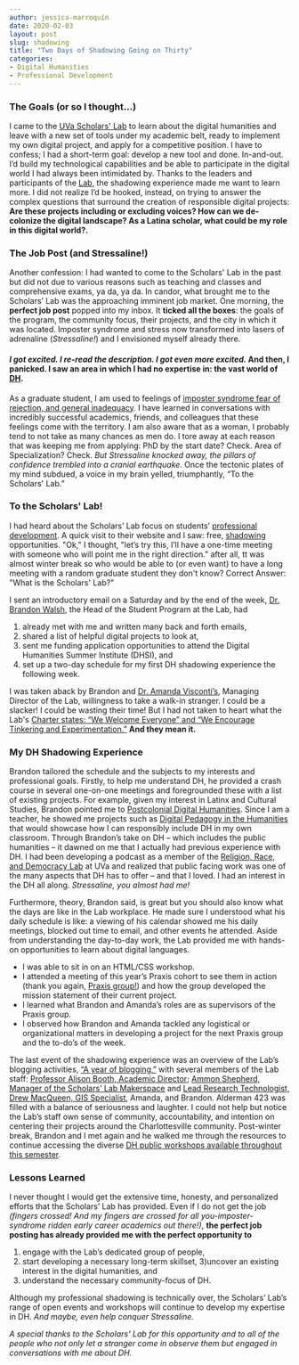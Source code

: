 ```yaml
---
author: jessica-marroquín
date: 2020-02-03
layout: post
slug: shadowing
title: "Two Days of Shadowing Going on Thirty"
categories:
- Digital Humanities
- Professional Development
---
```

### The Goals (or so I thought...)
I came to the [UVa Scholars' Lab](https://scholarslab.lib.virginia.edu/ "Scholars' Lab") to learn about the digital humanities and leave with a new set of tools under my academic belt, ready to implement my own digital project, and apply for a competitive position. I have to confess; I had a short-term goal: develop a new tool and done. In-and-out. I’d build my technological capabilities and be able to participate in the digital world I had always been intimidated by. Thanks to the leaders and participants of the [Lab](https://scholarslab.lib.virginia.edu/"Lab"), the shadowing experience made me want to learn more. I did not realize I’d be hooked, instead, on trying to answer the complex questions that surround the creation of responsible digital projects: **Are these projects including or excluding voices? How can we de-colonize the digital landscape? As a Latina scholar, what could be my role in this digital world?.**

### The Job Post (and Stressaline!)

Another confession: I had wanted to come to the Scholars' Lab in the past but did not due to various reasons such as teaching and classes and comprehensive exams, ya da, ya da. In candor, what brought me to the Scholars’ Lab was the approaching imminent job market. One morning, the **perfect job post** popped into my inbox. It **ticked all the boxes**: the goals of the program, the community focus, their projects, and the city in which it was located. Imposter syndrome and stress now transformed into lasers of adrenaline (*Stressaline!*) and I envisioned myself already there. 
#### *I got excited. I re-read the description. I got even more excited.* And then, I panicked. I saw an area in which I had no expertise in: the vast world of [DH](https://whatisdigitalhumanities.com/).

As a graduate student, I am used to feelings of [imposter syndrome fear of rejection, and general inadequacy](https://www.chronicle.com/article/How-to-Overcome-Impostor/244700). I have learned in conversations with incredibly successful academics, friends, and colleagues that these feelings come with the territory. I am also aware that as a woman, I probably tend to not take as many chances as men do. I tore away at each reason that was keeping me from applying: PhD by the start date? Check. Area of Specialization? Check. *But Stressaline knocked away, the pillars of confidence trembled into a cranial earthquake.* Once the tectonic plates of my mind subdued, a voice in my brain yelled, triumphantly, “To the Scholars' Lab.” 

### To the Scholars' Lab!
I had heard about the Scholars’ Lab focus on students’ [professional development](https://scholarslab.lib.virginia.edu/professional-development/). A quick visit to their website and I saw: free, [shadowing](https://scholarslab.lib.virginia.edu/) opportunities. "Ok," I thought, "let’s try this, I’ll have a one-time meeting with someone who will point me in the right direction." after all, tt was almost winter break so who would be able to (or even want) to have a long meeting with a random graduate student they don't know? Correct Answer: "What is the Scholars' Lab?"

I sent an introductory email on a Saturday and by the end of the week, [Dr. Brandon Walsh](https://scholarslab.lib.virginia.edu/people/brandon-walsh/), the Head of the Student Program at the Lab, had 

1) already met with me and written many back and forth emails, 
2) shared a list of helpful digital projects to look at, 
3) sent me funding application opportunities to attend the Digital Humanities Summer Institute (DHSI), and 
4) set up a two-day schedule for my first DH shadowing experience the following week. 

I was taken aback by Brandon and [Dr. Amanda Visconti’s](https://scholarslab.lib.virginia.edu/people/amanda-visconti/), Managing Director of the Lab, willingness to take a walk-in stranger. I could be a slacker! I could be wasting their time! But I had not taken to heart what the Lab's [Charter states: “We Welcome Everyone” and “We Encourage Tinkering and Experimentation.”](https://scholarslab.lib.virginia.edu/charter/) **And they mean it.**

### My DH Shadowing Experience

Brandon tailored the schedule and the subjects to my interests and professional goals. Firstly, to help me understand DH, he provided a crash course in several one-on-one meetings and foregrounded these with a list of existing projects. For example, given my interest in Latinx and Cultural Studies, Brandon pointed me to [Postcolonial Digital Humanities](https://dhpoco.org/). Since I am a teacher, he showed me projects such as [Digital Pedagogy in the Humanities](https://digitalpedagogy.mla.hcommons.org/) that would showcase how I can responsibly include DH in my own classroom. Through Brandon’s take on DH – which includes the public humanities – it dawned on me that I actually had previous experience with DH. I had been developing a podcast as a member of the [Religion, Race, and Democracy Lab](https://religionlab.virginia.edu/) at UVa and realized that public facing work was one of the many aspects that DH has to offer – and that I loved. I had an interest in the DH all along. *Stressaline, you almost had me!*

Furthermore, theory, Brandon said, is great but you should also know what the days are like in the Lab workplace. He made sure I understood what his daily schedule is like: a viewing of his calendar showed me his daily meetings, blocked out time to email, and other events he attended. Aside from understanding the day-to-day work, the Lab provided me with hands-on opportunities to learn about digital languages. 
+ I was able to sit in on an HTML/CSS workshop. 
+ I attended a meeting of this year’s Praxis cohort to see them in action (thank you again, [Praxis group!](https://scholarslab.lib.virginia.edu/people/)) and how the group developed the mission statement of their current project. 
+ I learned what Brandon and Amanda’s roles are as supervisors of the Praxis group. 
+ I observed how Brandon and Amanda tackled any logistical or organizational matters in developing a project for the next Praxis group and the to-do’s of the week. 

The last event of the shadowing experience was an overview of the Lab’s blogging activities, [“A year of blogging,”](https://scholarslab.lib.virginia.edu/blog/year-of-book-blogging-digital-humanities-pedagogy-in-kind/) with several members of the Lab staff: [Professor Alison Booth, Academic Director](https://scholarslab.lib.virginia.edu/people/alison-booth/); [Ammon Shepherd, Manager of the Scholars’ Lab Makerspace](https://scholarslab.lib.virginia.edu/people/ammon-shepherd/) and [Lead Research Technologist, Drew MacQueen, GIS Specialist](https://scholarslab.lib.virginia.edu/people/drew-macqueen/), Amanda, and Brandon. Alderman 423 was filled with a balance of seriousness and laughter. I could not help but notice the Lab’s staff own sense of community, accountability, and intention on centering their projects around the Charlottesville community. Post-winter break, Brandon and I met again and he walked me through the resources to continue accessing the diverse [DH public workshops available throughout this semester](https://dh.virginia.edu/events/calendar). 

### Lessons Learned
I never thought I would get the extensive time, honesty, and personalized efforts that the Scholars’ Lab has provided. Even if I do not get the job *(fingers crossed! And my fingers are crossed for all you-imposter-syndrome ridden early career academics out there!)*, **the perfect job posting has already provided me with the perfect opportunity to** 
1) engage with the Lab’s dedicated group of people, 
2) start developing a necessary long-term skillset, 
3)uncover an existing interest in the digital humanities, and 
4) understand the necessary community-focus of DH.

Although my professional shadowing is technically over, the Scholars’ Lab’s range of open events and workshops will continue to develop my expertise in DH. *And maybe, even help conquer Stressaline.*

*A special thanks to the Scholars' Lab for this opportunity and to all of the people who not only let a stranger come in observe them but engaged in conversations with me about DH.*
